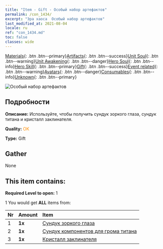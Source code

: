 ```yaml
---
title: "Item - Gift - Особый набор артефактов"
permalink: /con_1434/
excerpt: "Эра хаоса  Особый набор артефактов"
last_modified_at: 2021-08-04
locale: ru
ref: "con_1434.md"
toc: false
classes: wide
---
```

 [Materials](/ItemsRU/){: .btn .btn--primary}[Artifacts](/ItemsRU/Artifacts/){: .btn .btn--success}[Unit Soul](/ItemsRU/UnitSoul/){: .btn .btn--warning}[Unit Awakening](/ItemsRU/UnitAwakening/){: .btn .btn--danger}[Hero Soul](/ItemsRU/HeroSoul/){: .btn .btn--info}[Hero Skill](/ItemsRU/HeroSkill/){: .btn .btn--primary}[Gift](/ItemsRU/Gift/){: .btn .btn--success}[Event related](/ItemsRU/Events/){: .btn .btn--warning}[Avatars](/ItemsRU/Avatars/){: .btn .btn--danger}[Consumables](/ItemsRU/Consumables/){: .btn .btn--info}[Unknown](/ItemsRU/Unknown/){: .btn .btn--primary}

 ![Особый набор артефактов](/images/t/i_907048.png)

## Подробности
 **Описание:** Используйте, чтобы получить сундук зоркого глаза, сундук титана и кристалл заклинателя.

 **Quality:** <span style="color: #FF8C00">OK</span>

 **Type:** Gift

## Gather

  None

## This item contains:

 **Required Level to open:** 1

 1 You would get **ALL** items  from:

  | Nr | Amount |     Item    |
  |:---|:-------|:------------|
  | 1 |  **1x** | [Сундук зоркого глаза](/ItemsRU/con_1349/) |  | 
  | 2 |  **1x** | [Сундук компонентов для грома титана](/ItemsRU/con_1343/) |  | 
  | 3 |  **1x** | [Кристалл заклинателя](/ItemsRU/art_189/) |  | 
